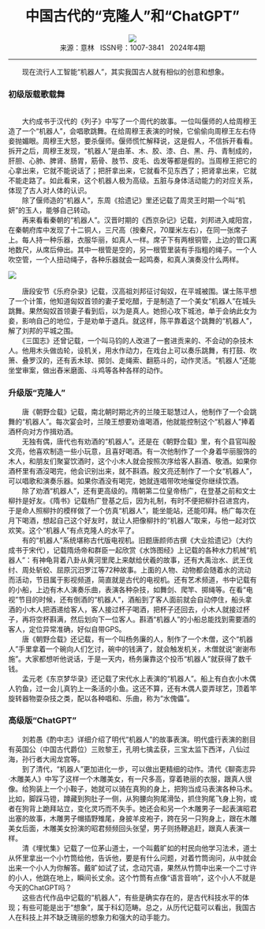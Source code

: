 # <center>中国古代的“克隆人”和“ChatGPT”</center> 

<div align=center><img src="http://fslib.vip.qikan.cn/img.ashx?key=%d7%f7%d5%df%a3%ba%d5%d4%d4%cb%cc%ce"></div> 

<center>来源：意林   ISSN号：1007-3841   2024年4期</center> 


* * *


　　现在流行人工智能“机器人”，其实我国古人就有相似的创意和想象。

### 初级版载歌载舞

  
<br>　　大约成书于汉代的《列子》中写了一个周代的故事。一位叫偃师的人给周穆王造了一个“机器人”，会唱歌跳舞。在给周穆王表演的时候，它偷偷向周穆王左右侍妾抛媚眼。周穆王大怒，要杀偃师。偃师慌忙解释说，这是假人，不信拆开看看。拆开之后，周穆王发现，“机器人”是由革、木、胶、漆、白、黑、丹、青制成的，肝胆、心肺、脾肾、肠胃，筋骨、肢节、皮毛、齿发等都是假的。当周穆王把它的心拿出来，它就不能说话了；把肝拿出来，它就看不见东西了；把肾拿出来，它就不能走路了。如此看来，这个机器人极为高级。五脏与身体活动能力的对应关系，体现了古人对人体的认识。  
　　除了偃师造的“机器人”，东周《拾遗记》里还记载了周灵王时期一个叫“机妍”的玉人，能够自己转动。  
　　再来看看秦朝的“机器人”。汉晋时期的《西京杂记》记载，刘邦进入咸阳宫，在秦朝府库中发现了十二铜人，三尺高（按秦尺，70厘米左右），在同一张席子上。每人持一种乐器，衣服华丽，如真人一样。席子下有两根铜管，上边的管口离地数尺，从席后伸出。其中一根管是空的，另一根管里装有手指粗的绳子。一个人吹空管，一个人扭动绳子，各种乐器就会一起鸣奏，和真人演奏没什么两样。

![](http://img.resource.qikan.cn/markvip/qkimages/yili/yili202404/yili20240443-1-l.jpg)

  
　　唐段安节《乐府杂录》记载，汉高祖刘邦征讨匈奴，在平城被围。谋士陈平想了一个计策，他知道匈奴首领的妻子爱吃醋，于是制造了一个美女“机器人”在城头跳舞。果然匈奴首领妻子看到后，以为是真人。她担心攻下城池，单于会纳此女为妾，影响自己的地位，于是劝单于退兵。就这样，陈平靠着这个跳舞的“机器人”，解了刘邦的平城之围。  
　　《三国志》还曾记载，一个叫马钧的人改进了一套进贡来的、不会动的杂技木人。他用木头做齿轮，设机关，用水作动力，在戏台上可以奏乐跳舞，有打鼓、吹箫、叠罗汉的，还有丢木球、掷剑、走绳索、翻筋斗的，动作灵活。“机器人”还能坐堂审案，做出舂米磨面、斗鸡等各种各样的动作。

### 升级版“克隆人”

  
　　唐《朝野佥载》记载，南北朝时期北齐的兰陵王聪慧过人，他制作了一个会跳舞的“机器人”。每次宴会时，兰陵王想要劝谁喝酒，他就能控制这个“机器人”捧着酒杯向对方作揖劝酒。  
　　无独有偶，唐代也有劝酒的“机器人”。还是在《朝野佥载》里，有个县官叫殷文亮，他喜欢制造一些小玩意，且喜好喝酒。有一次他制作了一个身着华丽服饰的木人，和朋友们聚宴饮酒时，这个小木人就会按照次序给客人斟酒、敬酒。如果你酒杯里有酒沒喝完，他会识别出来，就不斟酒。殷文亮还制作了一个女“机器人”，可以唱歌和演奏乐器。如果你酒没有喝完，她就连唱带吹地催促你继续饮酒。  
　　除了劝酒“机器人”，还有更高级的。隋朝第二位皇帝杨广，在登基之前和文士柳抃是好友。《隋书》记载杨广登基之后，因为礼制，有时不便把柳抃召进宫内，于是命人照柳抃的模样做了一个仿真“机器人”，能坐能站，还能叩拜。杨广每次在月下喝酒，想起自己这个好友时，就让人把像柳抃的“机器人”取来，与他一起对饮欢笑。这个“机器人”有点克隆人的水平了。  
　　有的“机器人”系统堪称古代版电视机。旧题唐颜师古撰《大业拾遗记》（大约成书于宋代），记载隋炀帝和群臣一起欣赏《水饰图经》上记载的各种水力机械“机器人”：有神龟背着八卦从黄河里爬上来献给伏羲的故事，还有大禹治水、武王伐纣、周处斩蛟、屈原沉汨罗江等72种故事。上面的人物、动物都会随着水的流动而活动，节目属于影视频道，简直就是古代的电视机。还有艺术频道，书中记载有的小船，上边有木人演奏乐曲，表演各种杂技，如舞剑、爬竿、掷绳等。在看“电视”节目的时候，还有倒酒的“机器人”，酒船到了客人面前就会自动停住，船头拿酒的小木人把酒递给客人，客人接过杯子喝酒，把杯子还回去，小木人就接过杯子，再将空杯斟满，然后划向下一位客人。斟酒“机器人”的小船总能找到需要酒的客人，定位异常准确，好似自带GPS。  
　　唐《朝野佥载》还记载，有一个叫杨务廉的人，制作了一个木僧，这个“机器人”手里拿着一个碗向人们乞讨，碗中的钱满了，就会触发机关，木僧就说“谢谢布施”。大家都想听他说话，于是一天内，杨务廉靠这个投币“机器人”就获得了数千钱。  
　　孟元老《东京梦华录》还记载了宋代水上表演的“机器人”。船上有白衣小木偶人钓鱼，过一会儿真钓上一条活的小鱼。这还不算，还有木偶人耍弄球艺，顶着竿旋转器物耍杂技之类，配以各种唱和、乐曲，称为“水傀儡”。

### 高级版“ChatGPT”

  
　　刘若愚《酌中志》详细介绍了明代“机器人”的故事表演。明代盛行表演的剧目有英国公（中国古代爵位）三败黎王，孔明七擒孟获，三宝太监下西洋，八仙过海，孙行者大闹龙宫等。  
　　到了清代，“机器人”更加进化一步，可以做出更精细的动作。清代《聊斋志异·木雕美人》中写了这样一个木雕美女，有一尺多高，穿着艳丽的衣服，跟真人很像。给狗装上一个小鞍子，她就可以骑在真狗的身上，把狗当成马表演各种马术。比如，脚踩马镫，蹲藏到狗肚子一侧，从狗腰向狗尾滑坠，抓住狗尾飞身上狗，或者在狗背上跪拜站立，变化灵巧而不失手。她还会和另一个木雕男子一起表演昭君出塞的故事，木雕男子帽插野雉尾，身披羊皮袍子，跨在另一只狗身上，跟在木雕美女后面，木雕美女扮演的昭君频频回头张望，男子则扬鞭追赶，跟真人表演一样。  
　　清《埋忧集》记载了一位茅山道士，一个叫戴旷如的村民向他学习法术，道士从怀里拿出一个小竹筒给他，告诉他，要是有什么问题，对着竹筒询问，从中就会出来一个小人为你解答。戴旷如试了试，念动咒语，果然从竹筒中出来一个二寸许的小人，他跳在地上，瞬间长丈余。这个竹筒有点像“语言音响”，这个小人不就是今天的ChatGPT吗？  
　　这些古代作品中记载的“机器人”，有些是确实存在的，是古代科技水平的体现；有些可能是出于“想象”，属于科幻范畴。总之，从历代记载可以看出，我国古人在科技上并不缺乏瑰丽的想象力和强大的动手能力。